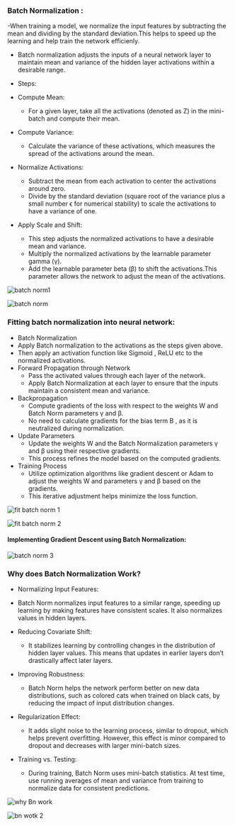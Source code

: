 ### Batch Normalization :
-When training a model, we normalize the input features by subtracting the mean and dividing by the standard deviation.This helps to speed up the learning and help train the network efficienly.
- Batch normalization adjusts the inputs of a neural network layer to maintain mean and variance of the  hidden layer activations within a desirable range. 

- Steps:
- Compute Mean:
  - For a given layer, take all the activations (denoted as Z) in the mini-batch and compute their mean.
- Compute Variance:
  - Calculate the variance of these activations, which measures the spread of the activations around the mean.
- Normalize Activations:
  - Subtract the mean from each activation to center the activations around zero.
  - Divide by the standard deviation (square root of the variance plus a small number ϵ for numerical stability) to scale the activations to have a variance of one.
- Apply Scale and Shift:
  - This step adjusts the normalized activations to have a desirable mean and variance.
  - Multiply the normalized activations by the learnable parameter gamma (γ).
  - Add the learnable parameter beta (β) to shift the activations.This parameter allows the network to adjust the mean of the activations.

![batch norm1](https://github.com/user-attachments/assets/0ce7c663-3394-4dfb-93c0-0e9e099b2d30)

![batch norm](https://github.com/user-attachments/assets/30f50ffa-71e7-4449-a1b1-00d972e576dd)

### Fitting batch normalization into neural network:
-  Batch Normalization
  - Apply Batch normalization to the activations as the steps given above.
  - Then apply an activation function like Sigmoid , ReLU etc to the normalized activations.
- Forward Propagation through Network
  - Pass the activated values through each layer of the network.
  - Apply Batch Normalization at each layer to ensure that the inputs maintain a consistent mean and variance.
- Backpropagation
  - Compute gradients of the loss with respect to the weights  W and Batch Norm parameters γ and β.
  - No need to calculate gradients for the bias term B , as it is neutralized during normalization.
- Update Parameters
  - Update the weights W and the Batch Normalization parameters γ and β using their respective gradients.
  - This process refines the model based on the computed gradients.
- Training Process
  - Utilize optimization algorithms like gradient descent or Adam to adjust the weights W and parameters γ and β based on the gradients.
  - This iterative adjustment helps minimize the loss function.

![fit batch norm 1](https://github.com/user-attachments/assets/dc473fa7-1523-4e84-b1a5-e509b6d34966)

![fit batch norm 2](https://github.com/user-attachments/assets/6ae17469-db77-4fa0-a2e1-d29765956237)

#### Implementing Gradient Descent using Batch Normalization:
![batch norm 3](https://github.com/user-attachments/assets/16d77e54-a098-4a67-930d-a1745e7ed3b7)

### Why does Batch Normalization Work?
-  Normalizing Input Features:
  - Batch Norm normalizes input features to a similar range, speeding up learning by making features have consistent scales. It also normalizes values in hidden layers.

- Reducing Covariate Shift:
  - It stabilizes learning by controlling changes in the distribution of hidden layer values. This means that updates in earlier layers don’t drastically affect later layers.

- Improving Robustness:
  - Batch Norm helps the network perform better on new data distributions, such as colored cats when trained on black cats, by reducing the impact of input distribution changes.

- Regularization Effect:
  - It adds slight noise to the learning process, similar to dropout, which helps prevent overfitting. However, this effect is minor compared to dropout and decreases with larger mini-batch sizes.

- Training vs. Testing:
  - During training, Batch Norm uses mini-batch statistics. At test time, use running averages of mean and variance from training to normalize data for consistent predictions.

![why Bn work](https://github.com/user-attachments/assets/c77c5fda-b59c-4557-a0d3-306b2f90e554)

![bn wotk 2](https://github.com/user-attachments/assets/b80612ec-4dd7-4495-b8e0-35b45e4e3797)